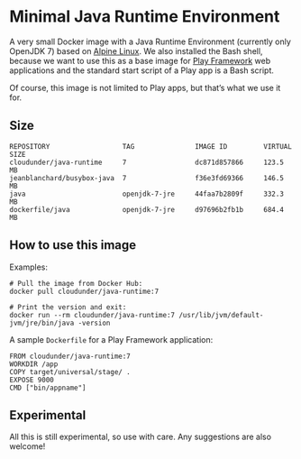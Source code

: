 # Minimal Java Runtime Environment

A very small Docker image with a Java Runtime Environment (currently only OpenJDK 7) based on [Alpine Linux](https://registry.hub.docker.com/u/gliderlabs/alpine/). We also installed the Bash shell, because we want to use this as a base image for [Play Framework](https://www.playframework.com) web applications and the standard start script of a Play app is a Bash script.

Of course, this image is not limited to Play apps, but that’s what we use it for.

[](https://registry.hub.docker.com/u/cloudunder/java-runtime/)

## Size

```
REPOSITORY                  TAG               IMAGE ID         VIRTUAL SIZE
cloudunder/java-runtime     7                 dc871d857866     123.5 MB
jeanblanchard/busybox-java  7                 f36e3fd69366     146.5 MB
java                        openjdk-7-jre     44faa7b2809f     332.3 MB
dockerfile/java             openjdk-7-jre     d97696b2fb1b     684.4 MB
```

## How to use this image

Examples:

```
# Pull the image from Docker Hub:
docker pull cloudunder/java-runtime:7

# Print the version and exit:
docker run --rm cloudunder/java-runtime:7 /usr/lib/jvm/default-jvm/jre/bin/java -version
```

A sample `Dockerfile` for a Play Framework application:

```
FROM cloudunder/java-runtime:7
WORKDIR /app
COPY target/universal/stage/ .
EXPOSE 9000
CMD ["bin/appname"]
```

## Experimental

All this is still experimental, so use with care. Any suggestions are also welcome!
